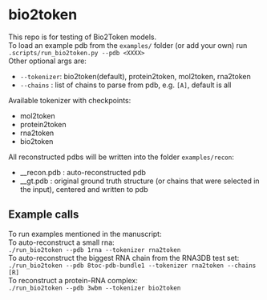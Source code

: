 # bio2token
This repo is for testing of Bio2Token models. <br>
To load an example pdb from the `examples/` folder (or add your own) run <br>
```.scripts/run_bio2token.py --pdb <XXXX> ``` <br>
Other optional args are: <br>
- `--tokenizer`: bio2token(default), protein2token, mol2token, rna2token
- `--chains` : list of chains to parse from pdb, e.g. `[A]`, default is all

Available tokenizer with checkpoints: <br>
- mol2token
- protein2token
- rna2token
- bio2token

All reconstructed pdbs will be written into the folder `examples/recon`: <br>
- <pdb>_<tokenizer>_recon.pdb : auto-reconstructed pdb
- <pdb>_<tokenizer>_gt.pdb : original ground truth structure (or chains that were selected in the input), centered and written to pdb 

## Example calls
To run examples mentioned in the manuscript: <br>
To auto-reconstruct a small rna:<br>
```./run_bio2token --pdb 1rna --tokenizer rna2token```<br>
To auto-reconstruct the biggest RNA chain from the RNA3DB test set: <br>
```./run_bio2token --pdb 8toc-pdb-bundle1 --tokenizer rna2token --chains [R]``` <br>
To reconstruct a protein-RNA complex: <br>
```./run_bio2token --pdb 3wbm --tokenizer bio2token``` <br>
